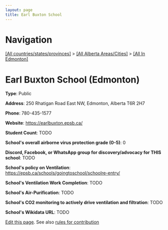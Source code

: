 ```yaml
---
layout: page
title: Earl Buxton School
---
```

# Navigation

[[All countries/states/provinces]](../../..) > [[All Alberta Areas/Cities]](../..) > [[All In Edmonton]](..)

# Earl Buxton School (Edmonton)

**Type**: Public

**Address**: 250 Rhatigan Road East NW, Edmonton, Alberta T6R 2H7

**Phone**: 780-435-1577

**Website**: <https://earlbuxton.epsb.ca/>

**Student Count**: TODO

**School's overall airborne virus protection grade (0-5)**: 0

**Discord, Facebook, or WhatsApp group for discovery/advocacy for THIS school**: TODO

**School's policy on Ventilation**: <https://epsb.ca/schools/goingtoschool/schoolre-entry/>

**School's Ventilation Work Completion**: TODO

**School's Air-Purification**: TODO

**School's CO2 monitoring to actively drive ventilation and filtration**: TODO

**School's Wikidata URL**: TODO


[Edit this page](https://github.com/ventilate-schools/AB/edit/main/./Edmonton/Earl_Buxton_School.md). See also [rules for contribution](../../../contribution-rules/)
